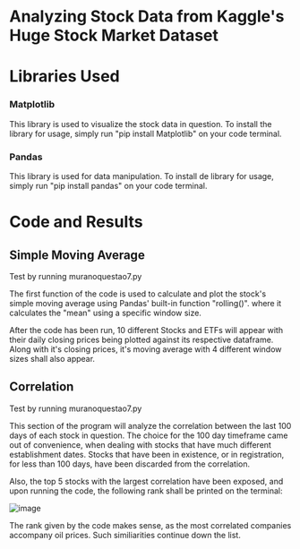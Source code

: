 <h1> Analyzing Stock Data from Kaggle's Huge Stock Market Dataset </h1>

<h1>  Libraries Used </h1>
<h3> Matplotlib </h3>
 This library is used to visualize the stock data in question. 
 To install the library for usage, simply run "pip install Matplotlib" on your code terminal. 

<h3> Pandas </h3>
This library is used for data manipulation. To install de library for usage, simply run "pip install pandas" on your code terminal.

<h1> Code and Results </h1>
<h2> Simple Moving Average </h2>
<p> Test by running muranoquestao7.py </p>
<p> The first function of the code is used to calculate and plot the stock's simple moving
average using Pandas' built-in function "rolling()". where it calculates the "mean" using a specific window
size. </p>
<p> After the code has been run, 10 different Stocks and ETFs will appear
with their daily closing prices being plotted against its respective dataframe. Along
with it's closing prices, it's moving average with 4 different window sizes shall also appear.</p>

<h2> Correlation </h2>
<p> Test by running muranoquestao7.py </p>
<p>This section of the program will analyze the correlation between
the last 100 days of each stock in question. The choice for the 100 
day timeframe came out of convenience, when dealing with stocks that have
much different establishment dates. Stocks that have been in existence, or in registration, 
for less than 100 days, have been discarded from the correlation.</p>

<p> Also, the top 5 stocks with the largest correlation have been exposed, and upon running the code,
the following rank shall be printed on the terminal: </p>

![image](https://github.com/user-attachments/assets/9b7a7a28-d0cb-4319-bacd-b28d711d5642)

<p> The rank given by the code makes sense, as the most correlated companies accompany oil prices. Such similiarities continue down the list. </p>
